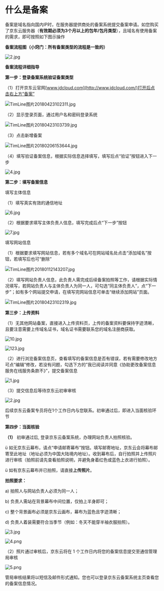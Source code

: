 # **什么是备案**

备案是域名指向国内IP时，在服务器提供商处的备案系统提交备案申请。如您购买了京东云服务器（**有效期必须为3个月以上的包年/包月类型**），且域名有使用备案的需求，即可按照如下图示操作

**备案流程图（小窍门：所有备案类型的流程是一致的）**

![2.jpg](https://img1.jcloudcs.com/cms/8ca81183-6e9f-402a-96f4-5ea74e1dcdd720170810142713.jpg)

**备案流程详细指导**

**第一步：登录备案系统验证备案类型**

（1）打开京东云官网[www.jdcloud.com](http://www.jdcloud.com/)打开后点击右上方“备案”

![TimLine图片20180423102311.jpg](https://img1.jcloudcs.com/cms/19fad790-8375-483f-9780-1c480039730c20180423102433.jpg)

（2）显示登录页面，通过用户名和密码登录系统

![TimLine图片20180423103739.jpg](https://img1.jcloudcs.com/cms/52574957-4a41-42a3-ab59-f786e271a3e720180423103736.jpg)

（3）点击新增备案

![TimLine图片20180206153644.jpg](https://img1.jcloudcs.com/cms/c062d7fc-fa91-4484-b035-67847f43242e20180206153718.jpg)

（4）填写验证备案信息，根据实际信息选择填写，填写后点“验证”按钮进入下一步

![4.jpg](https://img1.jcloudcs.com/cms/e6a28892-0455-4cd8-ae11-57e600fb50d220170921191932.jpg)

**第二步：填写备案信息**

填写主体信息

（1）填写真实有效的通信地址

![6.jpg](https://img1.jcloudcs.com/cms/9d869432-8622-4773-8522-8884addcf78220170921192029.jpg)

（2）根据要求填写主体负责人信息，填写完成后点“下一步”按钮

![7.jpg](https://img1.jcloudcs.com/cms/d0d2c56a-5b5e-4ff3-9106-48af7372c1bb20170921192109.jpg)

填写网站信息

（1）根据要求填写网站信息，若有多个域名可在网站域名处点击“添加域名”按钮，若填写后也可“删除”

![TimLine图片20180112143207.jpg](https://img1.jcloudcs.com/cms/c9cf54e3-bb83-4cab-a5bf-89bc66913e4220180112143251.jpg)

（2）填写网站负责人信息，此负责人需完成后续备案拍照等工作，请根据实际情况填写，若网站负责人与主体负责人为同一人，可勾选“同主体负责人”，点“下一步”；如有多个网站提交申请，在填写完网站信息可单击“继续添加网站”页面。

![TimLine图片20180423102319.jpg](https://img1.jcloudcs.com/cms/5992ebae-a72f-4bfb-9530-0dd935f3ca0a20180423102534.jpg)

**第三步：上传资料**

（1）无其他网站备案，直接进入上传资料页，上传的备案资料要保持字迹清晰，且要注意需要上传域名证书，域名证书需要联系您的域名注册商获取。

![10.jpg](https://img1.jcloudcs.com/cms/2d22e96e-377f-41af-9ffa-6e88ba26302f20170921192249.jpg)

![123.jpg](https://img1.jcloudcs.com/cms/58aaaa3c-a855-4ec0-9f05-144e39011fa220180627143345.jpg)

（2）进行浏览备案信息页，查看填写的备案信息是否有错误，若有需要修改地方可点“编辑”修改，若没有问题，勾选下方的”我已阅读并同意《协助更改备案信息服务在线服务条款不》”，提交备案信息

![1.jpg](https://img1.jcloudcs.com/cms/9907c06b-55c6-4812-98ea-8839be6f470820171130151124.jpg)

（3）提交信息后等待京东云初审审核

![2.jpg](https://img1.jcloudcs.com/cms/1b6781c6-af51-4403-b2b5-fc92c4efd77120171130151135.jpg)

后续京东云备案专员将在1个工作日内与您联系。初审通过后，即进入当面核验环节

**第四步：当面核验**

**（1）** 初审通过后, 登录京东云备案系统，办理网站负责人拍照核验。

ü  如无京东云幕布，请点“申请邮寄幕布”按钮。填写邮寄地址，京东云会将幕布邮寄至此地址（地址必须为中国大陆境内地址）。收到幕布后，自行拍照并上传照片进行审核（拍照前请先查看拍照说明，并避免身着红色或蓝色上衣进行拍照）。

ü  如有京东云幕布并已拍照，请直接**上传照片**。

**拍照要求：**

a)     拍照人与网站负责人必须为同一人；

b)     负责人需站在背景幕布中间位置，仅拍上半身即可；

c)      整个背景画布必须是京东云画布，幕布为蓝色且字迹清晰；

d)     负责人着装需要符合当季节（例如：冬天不能穿半袖衣服拍照）。

![3.jpg](https://img1.jcloudcs.com/cms/dbb20594-7252-4bb0-85c1-a0f74f21da6c20171130152031.jpg)

![4.png](https://img1.jcloudcs.com/cms/9b4f9f80-473c-4e71-9a73-05f61c91d30c20171130152104.png)

（2）照片通过审核后，京东云将在 1 个工作日内将您的备案信息提交至通信管理局审核

![5.png](https://img1.jcloudcs.com/cms/f434ee33-f832-40eb-8c30-496d15dde05f20171130152135.png)

管局审核结果将以短信及邮件形式通知。您也可以登录京东云备案系统主页查看您的备案信息情况。